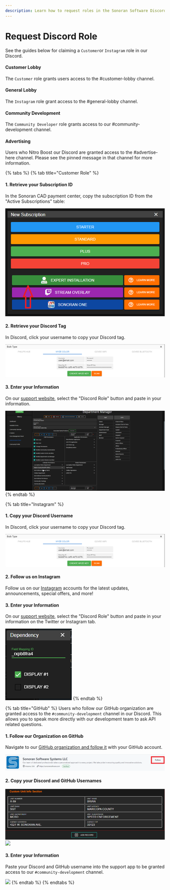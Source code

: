 ```yaml
---
description: Learn how to request roles in the Sonoran Software Discord server.
---
```


# Request Discord Role

See the guides below for claiming a `Customer`or `Instagram` role in our Discord.

#### Customer Lobby

The `Customer` role grants users access to the #customer-lobby channel.

#### General Lobby

The `Instagram` role grant access to the #general-lobby channel.

#### Community Development

The `Community Developer` role grants access to our #community-development channel.

#### Advertising

Users who Nitro Boost our Discord are granted access to the #advertise-here channel. Please see the pinned message in that channel for more information.

{% tabs %}
{% tab title="Customer Role" %}
#### 1. Retrieve your Subscription ID

In the Sonoran CAD payment center, copy the subscription ID from the "Active Subscriptions" table:

![Sonoran CAD's Payment Center](<../../.gitbook/assets/image (36).png>)

#### 2. Retrieve your Discord Tag

In Discord, click your username to copy your Discord tag.

![Copy Discord Tag](<../../.gitbook/assets/image (37).png>)

#### 3. Enter your Information

On our [support website](https://support.sonoransoftware.com), select the "Discord Role" button and paste in your information.

![Sonoran Support - Request Discord Role](<../../.gitbook/assets/image (56).png>)
{% endtab %}

{% tab title="Instagram" %}
#### 1. Copy your Discord Username

In Discord, click your username to copy your Discord tag.

![Copy Discord Tag](<../../.gitbook/assets/image (37).png>)

#### 2. Follow us on Instagram

Follow us on our [Instagram](https://www.instagram.com/sonoransoftware/) accounts for the latest updates, announcements, special offers, and more!

#### 3. Enter your Information

On our [support website](https://support.sonoransoftware.com), select the "Discord Role" button and paste in your information on the Twitter or Instagram tab.

![Sonoran Support - Request Role](<../../.gitbook/assets/image (55).png>)
{% endtab %}

{% tab title="GitHub" %}
Users who follow our GitHub organization are granted access to the `#community-development` channel in our Discord. This allows you to speak more directly with our development team to ask API related questions.



#### 1. Follow our Organization on GitHub

Navigate to our [GitHub organization and follow it](https://github.com/Sonoran-Software) with your GitHub account.

![GitHub - Follow Organization](<../../.gitbook/assets/image (16) (2).png>)

#### 2. Copy your Discord and GitHub Usernames

![](<../../.gitbook/assets/image (293).png>)![](<../../.gitbook/assets/image (305) (1).png>)

#### 3. Enter your Information

Paste your Discord and GitHub username into the support app to be granted access to our `#community-development` channel.

![](<../../.gitbook/assets/image (290) (1).png>)
{% endtab %}
{% endtabs %}
